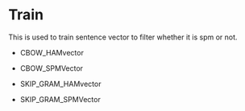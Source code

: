 # Train

This is used to train sentence vector to filter whether it is spm or not.


- CBOW_HAMvector

- CBOW_SPMVector

- SKIP_GRAM_HAMvector

- SKIP_GRAM_SPMVector

